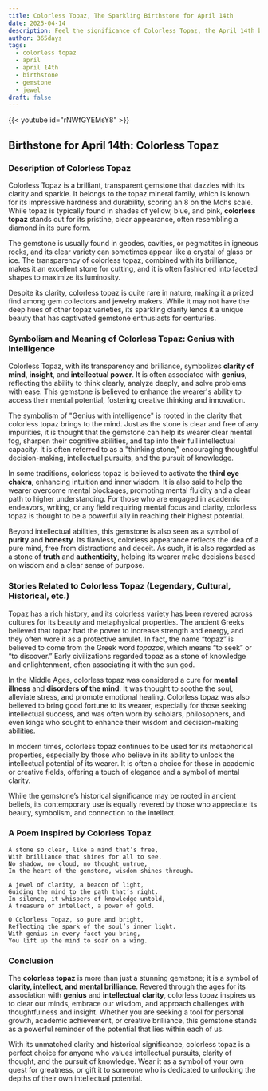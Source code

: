 ```yaml
---
title: Colorless Topaz, The Sparkling Birthstone for April 14th
date: 2025-04-14
description: Feel the significance of Colorless Topaz, the April 14th birthstone symbolizing Genius with intelligence. Let its beauty and meaning brighten your day.
author: 365days
tags:
  - colorless topaz
  - april
  - april 14th
  - birthstone
  - gemstone
  - jewel
draft: false
---
```


{{< youtube id="rNWfGYEMsY8" >}}

## Birthstone for April 14th: Colorless Topaz

### Description of Colorless Topaz

Colorless Topaz is a brilliant, transparent gemstone that dazzles with its clarity and sparkle. It belongs to the topaz mineral family, which is known for its impressive hardness and durability, scoring an 8 on the Mohs scale. While topaz is typically found in shades of yellow, blue, and pink, **colorless topaz** stands out for its pristine, clear appearance, often resembling a diamond in its pure form.

The gemstone is usually found in geodes, cavities, or pegmatites in igneous rocks, and its clear variety can sometimes appear like a crystal of glass or ice. The transparency of colorless topaz, combined with its brilliance, makes it an excellent stone for cutting, and it is often fashioned into faceted shapes to maximize its luminosity.

Despite its clarity, colorless topaz is quite rare in nature, making it a prized find among gem collectors and jewelry makers. While it may not have the deep hues of other topaz varieties, its sparkling clarity lends it a unique beauty that has captivated gemstone enthusiasts for centuries.

### Symbolism and Meaning of Colorless Topaz: Genius with Intelligence

Colorless Topaz, with its transparency and brilliance, symbolizes **clarity of mind**, **insight**, and **intellectual power**. It is often associated with **genius**, reflecting the ability to think clearly, analyze deeply, and solve problems with ease. This gemstone is believed to enhance the wearer's ability to access their mental potential, fostering creative thinking and innovation.

The symbolism of "Genius with intelligence" is rooted in the clarity that colorless topaz brings to the mind. Just as the stone is clear and free of any impurities, it is thought that the gemstone can help its wearer clear mental fog, sharpen their cognitive abilities, and tap into their full intellectual capacity. It is often referred to as a "thinking stone," encouraging thoughtful decision-making, intellectual pursuits, and the pursuit of knowledge.

In some traditions, colorless topaz is believed to activate the **third eye chakra**, enhancing intuition and inner wisdom. It is also said to help the wearer overcome mental blockages, promoting mental fluidity and a clear path to higher understanding. For those who are engaged in academic endeavors, writing, or any field requiring mental focus and clarity, colorless topaz is thought to be a powerful ally in reaching their highest potential.

Beyond intellectual abilities, this gemstone is also seen as a symbol of **purity** and **honesty**. Its flawless, colorless appearance reflects the idea of a pure mind, free from distractions and deceit. As such, it is also regarded as a stone of **truth** and **authenticity**, helping its wearer make decisions based on wisdom and a clear sense of purpose.

### Stories Related to Colorless Topaz (Legendary, Cultural, Historical, etc.)

Topaz has a rich history, and its colorless variety has been revered across cultures for its beauty and metaphysical properties. The ancient Greeks believed that topaz had the power to increase strength and energy, and they often wore it as a protective amulet. In fact, the name “topaz” is believed to come from the Greek word _topazos_, which means “to seek” or “to discover.” Early civilizations regarded topaz as a stone of knowledge and enlightenment, often associating it with the sun god.

In the Middle Ages, colorless topaz was considered a cure for **mental illness** and **disorders of the mind**. It was thought to soothe the soul, alleviate stress, and promote emotional healing. Colorless topaz was also believed to bring good fortune to its wearer, especially for those seeking intellectual success, and was often worn by scholars, philosophers, and even kings who sought to enhance their wisdom and decision-making abilities.

In modern times, colorless topaz continues to be used for its metaphorical properties, especially by those who believe in its ability to unlock the intellectual potential of its wearer. It is often a choice for those in academic or creative fields, offering a touch of elegance and a symbol of mental clarity.

While the gemstone’s historical significance may be rooted in ancient beliefs, its contemporary use is equally revered by those who appreciate its beauty, symbolism, and connection to the intellect.

### A Poem Inspired by Colorless Topaz

```
A stone so clear, like a mind that’s free,  
With brilliance that shines for all to see.  
No shadow, no cloud, no thought untrue,  
In the heart of the gemstone, wisdom shines through.

A jewel of clarity, a beacon of light,  
Guiding the mind to the path that’s right.  
In silence, it whispers of knowledge untold,  
A treasure of intellect, a power of gold.

O Colorless Topaz, so pure and bright,  
Reflecting the spark of the soul’s inner light.  
With genius in every facet you bring,  
You lift up the mind to soar on a wing.
```

### Conclusion

The **colorless topaz** is more than just a stunning gemstone; it is a symbol of **clarity, intellect, and mental brilliance**. Revered through the ages for its association with **genius** and **intellectual clarity**, colorless topaz inspires us to clear our minds, embrace our wisdom, and approach challenges with thoughtfulness and insight. Whether you are seeking a tool for personal growth, academic achievement, or creative brilliance, this gemstone stands as a powerful reminder of the potential that lies within each of us.

With its unmatched clarity and historical significance, colorless topaz is a perfect choice for anyone who values intellectual pursuits, clarity of thought, and the pursuit of knowledge. Wear it as a symbol of your own quest for greatness, or gift it to someone who is dedicated to unlocking the depths of their own intellectual potential.